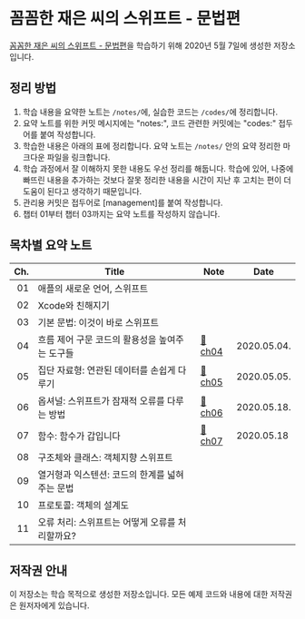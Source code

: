# 꼼꼼한 재은 씨의 스위프트 - 문법편

[꼼꼼한 재은 씨의 스위프트 - 문법편](http://aladin.kr/p/Pn5Vf)을 학습하기 위해 2020년 5월 7일에 생성한 저장소입니다.

## 정리 방법

1. 학습 내용을 요약한 노트는 `/notes/`에, 실습한 코드는 `/codes/`에 정리합니다.
1. 요약 노트를 위한 커밋 메시지에는 "notes:", 코드 관련한 커밋에는 "codes:" 접두어를 붙여 작성합니다.
1. 학습한 내용은 아래의 표에 정리합니다. 요약 노트는 `/notes/` 안의 요약 정리한 마크다운 파일을 링크합니다.
1. 학습 과정에서 잘 이해하지 못한 내용도 우선 정리를 해둡니다. 학습에 있어, 나중에 빠뜨린 내용을 추가하는 것보다 잘못 정리한 내용을 시간이 지난 후 고치는 편이 더 도움이 된다고 생각하기 때문입니다.
1. 관리용 커밋은 접두어로 [management]를 붙여 작성합니다.
1. 챕터 01부터 챕터 03까지는 요약 노트를 작성하지 않습니다.

## 목차별 요약 노트

<!-- prettier-ignore -->
| Ch. | Title                                     | Note | Date |
| --: | ----------------------------------------- | ---- | ---- |
|  01 | 애플의 새로운 언어, 스위프트                  |      |      |
|  02 | Xcode와 친해지기                            |      |      |
|  03 | 기본 문법: 이것이 바로 스위프트               |      |      |
|  04 | 흐름 제어 구문 코드의 활용성을 높여주는 도구들  | [:memo:ch04](./notes/ch04-flow-control.md) | 2020.05.04. |
|  05 | 집단 자료형: 연관된 데이터를 손쉽게 다루기      | [:memo:ch05](./notes/ch05-collective-types.md) | 2020.05.05. |
|  06 | 옵셔널: 스위프트가 잠재적 오류를 다루는 방법    | [:memo:ch06](./notes/ch06-optional.md) | 2020.05.18. |
|  07 | 함수: 함수가 갑입니다                        | [:memo:ch07](./notes/ch07-functions.md) | 2020.05.18 |
|  08 | 구조체와 클래스: 객체지향 스위프트             |      |      |
|  09 | 열거형과 익스텐션: 코드의 한계를 넓혀주는 문법  |      |      |
|  10 | 프로토콜: 객체의 설계도                         |      |      |
|  11 | 오류 처리: 스위프트는 어떻게 오류를 처리할까요? |      |      |

## 저작권 안내

이 저장소는 학습 목적으로 생성한 저장소입니다. 모든 예제 코드와 내용에 대한 저작권은 원저자에게 있습니다.

